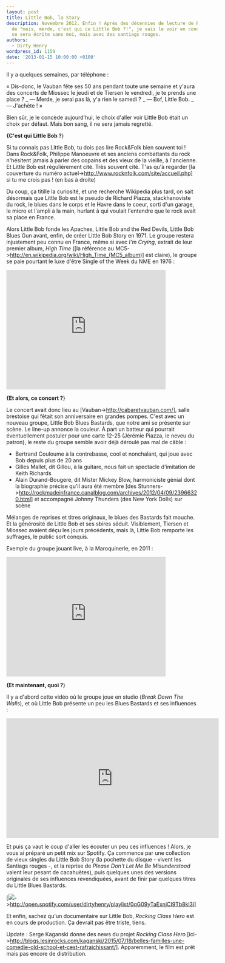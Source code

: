 ```yaml
---
layout: post
title: Little Bob, la Story
description: Novembre 2012. Enfin ! Après des décennies de lecture de Rock&Folk et
  de "mais, merde, c'est qui ce Little Bob ?!", je vais le voir en concert. La légende
  se sera écrite sans moi, mais avec des santiags rouges.
authors:
  - Dirty Henry
wordpress_id: 1159
date: '2013-01-15 10:00:00 +0100'
---
```

Il y a quelques semaines, par téléphone : 

« Dis-donc, le Vauban fête ses 50 ans pendant toute une semaine et y'aura des concerts de Miossec le jeudi et de Tiersen le vendredi, je te prends une place ?
_ — Merde, je serai pas là, y'a rien le samedi ?
_ — Bof, Little Bob.
_ — J'achète ! »

Bien sûr, je le concède aujourd'hui, le choix d'aller voir Little Bob était un choix par défaut. Mais bon sang, il ne sera jamais regretté.

__{C'est qui Little Bob ?__}

Si tu connais pas Little Bob, tu dois pas lire Rock&Folk bien souvent toi ! Dans Rock&Folk, Philippe Manoeuvre et ses anciens combattants du rock n'hésitent jamais à parler des copains et des vieux de la vieille, à l'ancienne. Et Little Bob est régulièrement cité. Très souvent cité. T'as qu'à regarder [la couverture du numéro actuel->http://www.rocknfolk.com/site/accueil.php] si tu me crois pas ! (en bas à droite)

Du coup, ça titille la curiosité, et une recherche Wikipedia plus tard, on sait désormais que Little Bob est le pseudo de Richard Piazza, stackhanoviste du rock, le blues dans le corps et le Havre dans le coeur, sorti d'un garage, le micro et l'ampli à la main, hurlant à qui voulait l'entendre que le rock avait sa place en France.

Alors Little Bob fonde les Apaches, Little Bob and the Red Devils, Little Bob Blues Gun avant, enfin, de créer Little Bob Story en 1971. Le groupe restera injustement peu connu en France, même si avec *I'm Crying*, extrait de leur premier album, *High Time* ([la référence au MC5->http://en.wikipedia.org/wiki/High_Time_(MC5_album)] est claire), le groupe se paie pourtant le luxe d'être Single of the Week du NME en 1976 :

<iframe width="420" height="315" src="http://www.youtube.com/embed/owUbQy74qDY" frameborder="0" allowfullscreen></iframe>

__{Et alors, ce concert ?__}

Le concert avait donc lieu au [Vauban->http://cabaretvauban.com/], salle brestoise qui fêtait son anniversaire en grandes pompes. C'est avec un nouveau groupe, Little Bob Blues Bastards, que notre ami se présente sur scène. Le line-up annonce la couleur. À part un batteur qui pourrait éventuellement postuler pour une carte 12-25 (Jérémie Piazza, le neveu du patron), le reste du groupe semble avoir déjà déroulé pas mal de câble : 

- Bertrand Couloume à la contrebasse, cool et nonchalant, qui joue avec Bob depuis plus de 20 ans
- Gilles Mallet, dit Gillou, à la guitare, nous fait un spectacle d'imitation de Keith Richards
- Alain Durand-Bougere, dit Mister Mickey Blow, harmoniciste génial dont la biographie précise qu'il aura été membre [des Stunners->http://rockmadeinfrance.canalblog.com/archives/2012/04/09/23966320.html] et accompagné Johnny Thunders (des New York Dolls) sur scène

Mélanges de reprises et titres originaux, le blues des Bastards fait mouche. Et la générosité de Little Bob et ses sbires séduit. Visiblement, Tiersen et Miossec avaient déçu les jours précédents, mais là, Little Bob remporte les suffrages, le public sort conquis.

Exemple du groupe jouant live, à la Maroquinerie, en 2011 :

<iframe width="420" height="315" src="http://www.youtube.com/embed/js0Tx9C0LKY" frameborder="0" allowfullscreen></iframe>

__{Et maintenant, quoi ?__}

Il y a d'abord cette vidéo où le groupe joue en studio (*Break Down The Walls*), et où Little Bob présente un peu les Blues Bastards et ses influences :

<iframe width="560" height="315" src="http://www.youtube.com/embed/p6COucS-gNU" frameborder="0" allowfullscreen></iframe>

Et puis ça vaut le coup d'aller les écouter un peu ces influences ! Alors, je vous ai préparé un petit mix sur Spotify. Ça commence par une collection de vieux singles du Little Bob Story (la pochette du disque - vivent les Santiags rouges -, et la reprise de *Please Don't Let Me Be Misunderstood* valent leur pesant de cacahuètes), puis quelques unes des versions originales de ses influences revendiquées, avant de finir par quelques titres du Little Blues Bastards.

[<img src="/squelettes/images/spotify-button.png" >->http://open.spotify.com/user/dirtyhenry/playlist/0qG09yTaExnjCI9Tb8kl3i]

Et enfin, sachez qu'un documentaire sur Little Bob, *Rocking Class Hero* est en cours de production. Ça devrait pas être triste, tiens.

Update : Serge Kaganski donne des news du projet *Rocking Class Hero* [ici->http://blogs.lesinrocks.com/kaganski/2015/07/18/belles-familles-une-comedie-old-school-et-cest-rafraichissant/]. Apparemment, le film est prêt mais pas encore de distribution.

